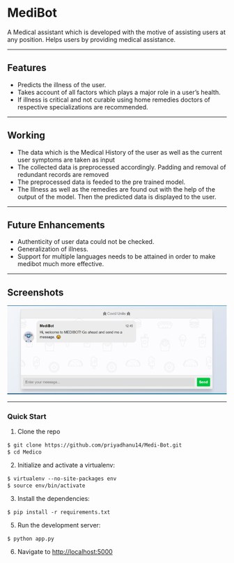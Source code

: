 # MediBot

A Medical assistant which is developed with the motive of assisting users at any position.
Helps users by providing medical assistance.

<hr>

## Features

- Predicts the illness of the user.
- Takes account of all factors which plays a major role in a user’s health.
- If illness is critical and not curable using home remedies doctors of respective specializations are recommended.

<hr>

## Working

- The data which is the Medical History of the user as well as the current user symptoms are taken as input
- The collected data is preprocessed accordingly. Padding and removal of redundant records are removed
- The preprocessed data is feeded to the pre trained model.
- The Illness as well as the remedies are found out with the help of the output of the model. Then the predicted data is displayed to the user.

<hr>

## Future Enhancements

- Authenticity of user data could not be checked.
- Generalization of illness.
- Support for multiple languages needs to be attained
  in order to make medibot much more effective.

<hr>

## Screenshots

<img src="https://github.com/priyadhanu14/Medi-Bot/blob/main/screenshots/1.PNG"/>

<hr>

### Quick Start

1. Clone the repo

```
$ git clone https://github.com/priyadhanu14/Medi-Bot.git
$ cd Medico
```

2. Initialize and activate a virtualenv:

```
$ virtualenv --no-site-packages env
$ source env/bin/activate
```

3. Install the dependencies:

```
$ pip install -r requirements.txt
```

5. Run the development server:

```
$ python app.py
```

6. Navigate to [http://localhost:5000](http://localhost:5000)

